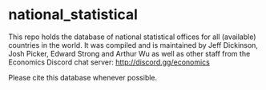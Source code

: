 # national_statistical
This repo holds the database of national statistical offices for all (available) countries in the world. It was compiled and is maintained by Jeff Dickinson, Josh Picker, Edward Strong and Arthur Wu as well as other staff from the Economics Discord chat server:
http://discord.gg/economics

Please cite this database whenever possible.
